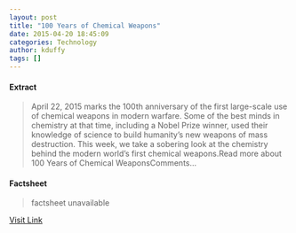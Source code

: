 ```yaml
---
layout: post
title: "100 Years of Chemical Weapons"
date: 2015-04-20 18:45:09
categories: Technology
author: kduffy
tags: []
---
```



#### Extract
>April 22, 2015 marks the 100th anniversary of the first large-scale use of chemical weapons in modern warfare. Some of the best minds in chemistry at that time, including a Nobel Prize winner, used their knowledge of science to build humanity’s new weapons of mass destruction. This week, we take a sobering look at the chemistry behind the modern world’s first chemical weapons.Read more about 100 Years of Chemical WeaponsComments...

#### Factsheet
>factsheet unavailable

[Visit Link](http://www.pddnet.com/videos/2015/04/100-years-chemical-weapons)


